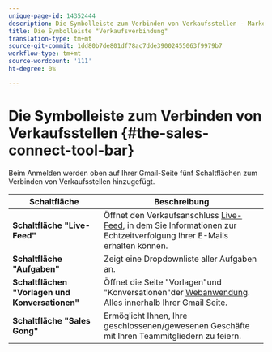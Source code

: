 ```yaml
---
unique-page-id: 14352444
description: Die Symbolleiste zum Verbinden von Verkaufsstellen - Marketing-Dokumente - Produktdokumentation
title: Die Symbolleiste "Verkaufsverbindung"
translation-type: tm+mt
source-git-commit: 1dd80b7de801df78ac7dde39002455063f9979b7
workflow-type: tm+mt
source-wordcount: '111'
ht-degree: 0%

---
```



# Die Symbolleiste zum Verbinden von Verkaufsstellen {#the-sales-connect-tool-bar}

Beim Anmelden werden oben auf Ihrer Gmail-Seite fünf Schaltflächen zum Verbinden von Verkaufsstellen hinzugefügt.

| Schaltfläche | Beschreibung |
|---|---|
| **Schaltfläche &quot;Live-Feed&quot;** | Öffnet den Verkaufsanschluss [Live-Feed](https://toutapp.com/next#live), in dem Sie Informationen zur Echtzeitverfolgung Ihrer E-Mails erhalten können. |
| **Schaltfläche &quot;Aufgaben&quot;** | Zeigt eine Dropdownliste aller Aufgaben an. |
| **Schaltflächen &quot;Vorlagen und Konversationen&quot;** | Öffnet die Seite &quot;Vorlagen&quot;und &quot;Konversationen&quot;der [Webanwendung](https://toutapp.com/login). Alles innerhalb Ihrer Gmail Seite. |
| **Schaltfläche &quot;Sales Gong&quot;** | Ermöglicht Ihnen, Ihre geschlossenen/gewesenen Geschäfte mit Ihren Teammitgliedern zu feiern. |
